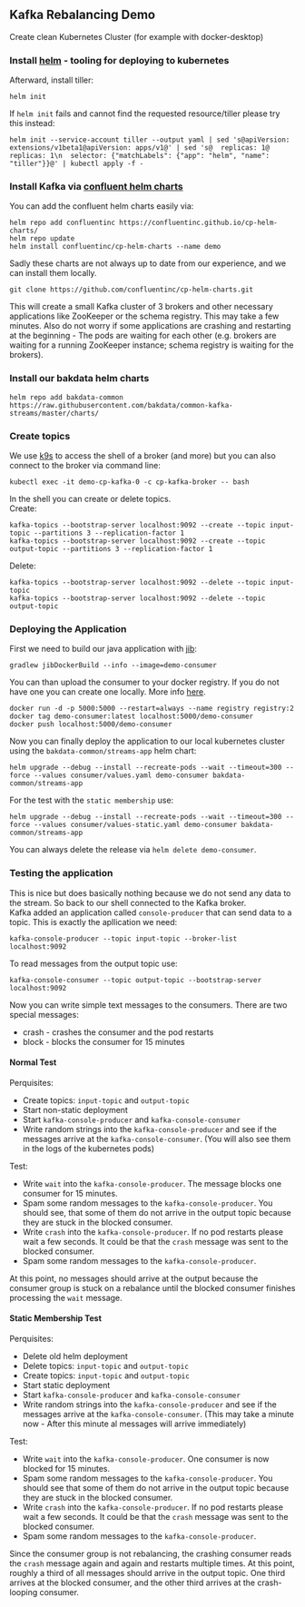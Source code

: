 ## Kafka Rebalancing Demo 

Create clean Kubernetes Cluster (for example with docker-desktop)

### Install [helm](https://helm.sh/docs/intro/install/) - tooling for deploying to kubernetes 

Afterward, install tiller:
```
helm init
```

If `helm init` fails and cannot find the requested resource/tiller please try this instead:
```
helm init --service-account tiller --output yaml | sed 's@apiVersion: extensions/v1beta1@apiVersion: apps/v1@' | sed 's@  replicas: 1@  replicas: 1\n  selector: {"matchLabels": {"app": "helm", "name": "tiller"}}@' | kubectl apply -f -
```

### Install Kafka via [confluent helm charts](https://github.com/confluentinc/cp-helm-charts)

You can add the confluent helm charts easily via: 
```
helm repo add confluentinc https://confluentinc.github.io/cp-helm-charts/
helm repo update
helm install confluentinc/cp-helm-charts --name demo
```
Sadly these charts are not always up to date from our experience, and we can install them locally.
```
git clone https://github.com/confluentinc/cp-helm-charts.git
```


This will create a small Kafka cluster of 3 brokers and other necessary applications like ZooKeeper or the schema registry.
This may take a few minutes. Also do not worry if some applications are crashing and restarting at the beginning - The pods are waiting for each other (e.g. brokers are waiting for a running ZooKeeper instance; schema registry is waiting for the brokers).

### Install our bakdata helm charts

```
helm repo add bakdata-common https://raw.githubusercontent.com/bakdata/common-kafka-streams/master/charts/
```

### Create topics

We use [k9s](https://github.com/derailed/k9s) to access the shell of a broker (and more) but you can also connect to the broker via command line:
```
kubectl exec -it demo-cp-kafka-0 -c cp-kafka-broker -- bash
```

In the shell you can create or delete topics.  
Create:
```
kafka-topics --bootstrap-server localhost:9092 --create --topic input-topic --partitions 3 --replication-factor 1
kafka-topics --bootstrap-server localhost:9092 --create --topic output-topic --partitions 3 --replication-factor 1
```

Delete:
```
kafka-topics --bootstrap-server localhost:9092 --delete --topic input-topic
kafka-topics --bootstrap-server localhost:9092 --delete --topic output-topic
```

### Deploying the Application

First we need to build our java application with [jib](https://github.com/GoogleContainerTools/jib):
```
gradlew jibDockerBuild --info --image=demo-consumer
```

You can than upload the consumer to your docker registry. If you do not have one you can create one locally. More info [here](https://docs.docker.com/registry/deploying/).
```
docker run -d -p 5000:5000 --restart=always --name registry registry:2
docker tag demo-consumer:latest localhost:5000/demo-consumer
docker push localhost:5000/demo-consumer
```

Now you can finally deploy the application to our local kubernetes cluster using the `bakdata-common/streams-app` helm chart:
```
helm upgrade --debug --install --recreate-pods --wait --timeout=300 --force --values consumer/values.yaml demo-consumer bakdata-common/streams-app
```
For the test with the `static membership` use:
```
helm upgrade --debug --install --recreate-pods --wait --timeout=300 --force --values consumer/values-static.yaml demo-consumer bakdata-common/streams-app
```
You can always delete the release via `helm delete demo-consumer`.


### Testing the application

This is nice but does basically nothing because we do not send any data to the stream. So back to our shell connected to the Kafka broker.  
Kafka added an application called `console-producer` that can send data to a topic. This is exactly the apllication we need:

```
kafka-console-producer --topic input-topic --broker-list localhost:9092
```

To read messages from the output topic use:
```
kafka-console-consumer --topic output-topic --bootstrap-server localhost:9092
```

Now you can write simple text messages to the consumers. There are two special messages:
 * crash - crashes the consumer and the pod restarts
 * block - blocks the consumer for 15 minutes

#### Normal Test

Perquisites:
 * Create topics: `input-topic` and `output-topic`
 * Start non-static deployment
 * Start `kafka-console-producer` and `kafka-console-consumer`
 * Write random strings into the `kafka-console-producer` and see if the messages arrive at the `kafka-console-consumer`. (You will also see them in the logs of the kubernetes pods)
 
Test:
 * Write `wait` into the `kafka-console-producer`. The message blocks one consumer for 15 minutes.
 * Spam some random messages to the `kafka-console-producer`. You should see, that some of them do not arrive in the output topic because they are stuck in the blocked consumer.
 * Write `crash` into the `kafka-console-producer`. If no pod restarts please wait a few seconds. It could be that the `crash` message was sent to the blocked consumer.
 * Spam some random messages to the `kafka-console-producer`.
 
At this point, no messages should arrive at the output because the consumer group is stuck on a rebalance until the blocked consumer finishes processing the `wait` message.

#### Static Membership Test

Perquisites:
 * Delete old helm deployment
 * Delete topics: `input-topic` and `output-topic`
 * Create topics: `input-topic` and `output-topic`
 * Start static deployment
 * Start `kafka-console-producer` and `kafka-console-consumer`
 * Write random strings into the `kafka-console-producer` and see if the messages arrive at the `kafka-console-consumer`. (This may take a minute now - After this minute al messages will arrive immediately)
 
Test:
 * Write `wait` into the `kafka-console-producer`. One consumer is now blocked for 15 minutes.
 * Spam some random messages to the `kafka-console-producer`. You should see that some of them do not arrive in the output topic because they are stuck in the blocked consumer.
 * Write `crash` into the `kafka-console-producer`. If no pod restarts please wait a few seconds. It could be that the `crash` message was sent to the blocked consumer.
 * Spam some random messages to the `kafka-console-producer`.
 
Since the consumer group is not rebalancing, the crashing consumer reads the `crash` message again and again and restarts multiple times. 
At this point, roughly a third of all messages should arrive in the output topic. One third arrives at the blocked consumer, and the other third arrives at the crash-looping consumer.
